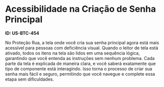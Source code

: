 # Acessibilidade na Criação de Senha Principal

**ID: US-BTC-454**

No Proteção Rua, a tela onde você cria sua senha principal agora está mais acessível para pessoas com deficiência visual. Quando o leitor de tela está ativado, todos os itens na tela são lidos em uma sequência lógica, garantindo que você entenda as instruções sem nenhum problema. Cada parte da tela é explicada de maneira clara, e você saberá exatamente que tipo de componente está interagindo. Isso torna o processo de criar sua senha mais fácil e seguro, permitindo que você navegue e complete essa etapa sem dificuldades.